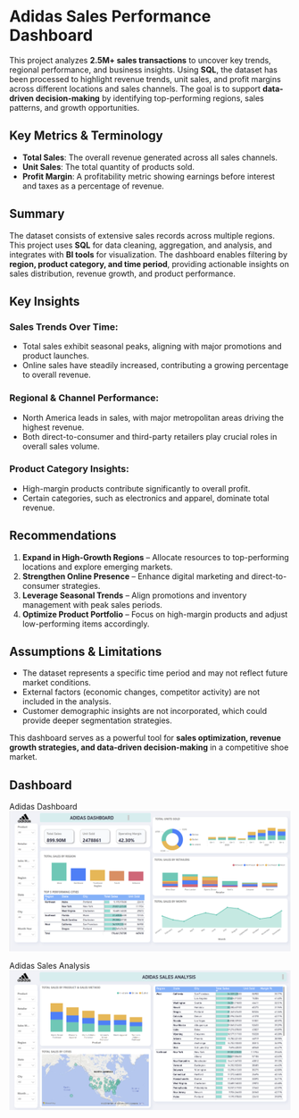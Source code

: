 # **Adidas Sales Performance Dashboard**

This project analyzes **2.5M+ sales transactions** to uncover key trends, regional performance, and business insights. Using **SQL**, the dataset has been processed to highlight revenue trends, unit sales, and profit margins across different locations and sales channels. The goal is to support **data-driven decision-making** by identifying top-performing regions, sales patterns, and growth opportunities.

## **Key Metrics & Terminology**

- **Total Sales**: The overall revenue generated across all sales channels.  
- **Unit Sales**: The total quantity of products sold.  
- **Profit Margin**: A profitability metric showing earnings before interest and taxes as a percentage of revenue.  

## **Summary**

The dataset consists of extensive sales records across multiple regions. This project uses **SQL** for data cleaning, aggregation, and analysis, and integrates with **BI tools** for visualization. The dashboard enables filtering by **region, product category, and time period**, providing actionable insights on sales distribution, revenue growth, and product performance.

## **Key Insights**

### **Sales Trends Over Time:**
- Total sales exhibit seasonal peaks, aligning with major promotions and product launches.
- Online sales have steadily increased, contributing a growing percentage to overall revenue.

### **Regional & Channel Performance:**
- North America leads in sales, with major metropolitan areas driving the highest revenue.
- Both direct-to-consumer and third-party retailers play crucial roles in overall sales volume.

### **Product Category Insights:**
- High-margin products contribute significantly to overall profit.
- Certain categories, such as electronics and apparel, dominate total revenue.

## **Recommendations**

1. **Expand in High-Growth Regions** – Allocate resources to top-performing locations and explore emerging markets.
2. **Strengthen Online Presence** – Enhance digital marketing and direct-to-consumer strategies.
3. **Leverage Seasonal Trends** – Align promotions and inventory management with peak sales periods.
4. **Optimize Product Portfolio** – Focus on high-margin products and adjust low-performing items accordingly.

## **Assumptions & Limitations**

- The dataset represents a specific time period and may not reflect future market conditions.
- External factors (economic changes, competitor activity) are not included in the analysis.
- Customer demographic insights are not incorporated, which could provide deeper segmentation strategies.

This dashboard serves as a powerful tool for **sales optimization, revenue growth strategies, and data-driven decision-making** in a competitive shoe market.

## **Dashboard**

Adidas Dashboard
![Dashboard](https://github.com/Rodgeroger/PowerBI-Repository/blob/f923d3e1da7e4ac39b56b1a0fa4caaa915b7e951/Adidas%20Sales%20Performance/Adidas%20Dashboard.png)

Adidas Sales Analysis
![Data Analysis](https://github.com/Rodgeroger/PowerBI-Repository/blob/c4c6c50ed029246a198617eaa858abc7ce76f4a8/Adidas%20Sales%20Performance/Adidas%20Sales%20Analysis.png)










